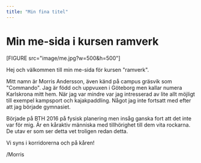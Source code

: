 ```yaml
---
title: "Min fina titel"
---
```

Min me-sida i kursen ramverk
=========================

<!-- Detta innehåll är skrivet i markdown och du hittar innehållet i filen `content/index.md`. -->

[FIGURE src="image/me.jpg?w=500&h=500"]

Hej och välkommen till min me-sida för kursen "ramverk".

Mitt namn är Morris Andersson, även känd på campus gräsvik som "Commando". Jag är född och uppvuxen i Göteborg men kallar numera Karlskrona mitt hem.
När jag var mindre var jag intresserad av lite allt möjligt till exempel kampsport och kajakpaddling. Något jag inte fortsatt med efter att jag började gymnasiet.

Började på BTH 2016 på fysisk planering men insåg ganska fort att det inte var för mig. Är en kåraktiv människa med tillhörighet till dem vita rockarna.
De utav er som ser detta vet troligen redan detta.

Vi syns i korridorerna och på kåren!

/Morris
